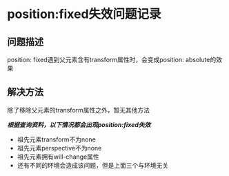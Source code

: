 # position:fixed失效问题记录

[tag]:bug记录|css
[create]:2019-12-27

## 问题描述

position: fixed遇到父元素含有transform属性时，会变成position: absolute的效果

## 解决方法

除了移除父元素的transform属性之外，暂无其他方法

***根据查询资料，以下情况都会出现position:fixed失效***

- 祖先元素transform不为none
- 祖先元素perspective不为none
- 祖先元素拥有will-change属性
- 还有不同的环境会造成该问题，但是上面三个与环境无关
